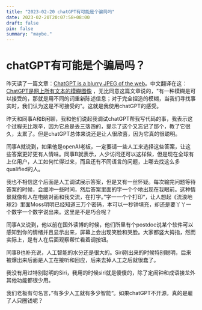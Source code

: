 ```yaml
---
title: "2023-02-20 chatGPT有可能是个骗局吗"
date: 2023-02-20T20:07:58+08:00
draft: false
pin: false
summary: "maybe."
---
```

# chatGPT有可能是个骗局吗？

昨天读了一篇文章：[ChatGPT is a blurry JPEG of the web](https://www.newyorker.com/tech/annals-of-technology/chatGPT-is-a-blurry-jpeg-of-the-web)。中文翻译在这：[ChatGPT是网上所有文本的模糊图像](http://www.chinawriter.com.cn/n1/2023/0213/c404090-32622497.html) ，无比同意这篇文章说的，"有一种模糊是可以接受的，那就是用不同的词重新陈述信息；对于完全捏造的模糊，当我们寻找事实时，我们认为这是不可接受的"。这就是我使用chatGPT的感受。

昨天和同事A和B闲聊，我和他们说起我调试chatGPT帮我写代码的事，我表示这个过程无比艰辛，因为它总是丢三落四的，提示了这个又忘记了那个，教了它很久，太累了。但是chatGPT总体来说还是让人很欣喜，因为它真的很聪明。

同事A就说到，如果他是openAI老板，一定要请一些人工来选择这些答案，让这些答案更好更有人情味。同事B就表示，人少访问还可以这样做，但是现在全球有上亿用户，人工如何忙得过来，而且还有不同语言的问题，上哪去找这么多qualified的人。

我也不相信这个后面是人工调试展示答案，但是又有一丝怀疑。每次输完问题等待答案的时候，会缓冲一些时间，然后答案里面的字一个个地出现在我眼前。这种情景就像有人在电脑对面和我交流，在打字。”字一一个个打印“，让人想起《流浪地球2》里面Moss明明已经知道三万个密码，本可以一秒钟填充，却还是要丫丫一个数字一个数字说出来。这里是不是巧合呢？

同事A又说到，他以前在国外读博的时候，他们所里有个postdoc说某个软件可以感知到你的情绪并且显示出来，屏幕上会出现笑脸和哭脸。大家都竖大拇指，然而实际上，是有人在后面观察帮忙看着调按钮。

同事B也补充说，人工智能的水分还是很大的。Siri刚出来的时候特别聪明，后来被爆出来后面是人工在接听和回应，后来去掉人工之后就很蠢了。

我没有用过特别聪明的Siri，我用的时候siri就是傻傻的，除了定闹钟和成语接龙外其他功能都很少用。

我们老板有句名言，”有多少人工就有多少智能“。如果chatGPT不开源，真的是雇了人只圈钱呢？
